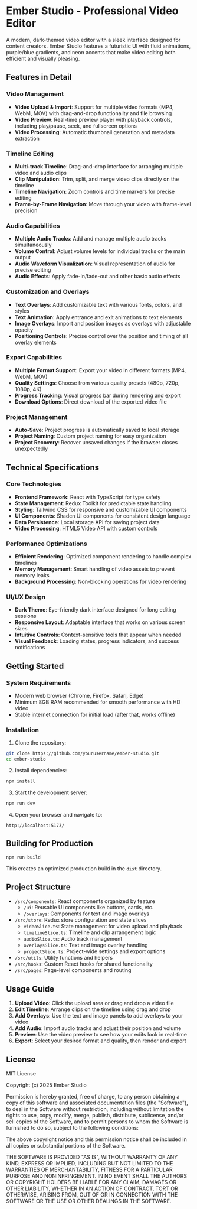 
# Ember Studio - Professional Video Editor

A modern, dark-themed video editor with a sleek interface designed for content creators. Ember Studio features a futuristic UI with fluid animations, purple/blue gradients, and neon accents that make video editing both efficient and visually pleasing.

## Features in Detail

### Video Management
- **Video Upload & Import**: Support for multiple video formats (MP4, WebM, MOV) with drag-and-drop functionality and file browsing
- **Video Preview**: Real-time preview player with playback controls, including play/pause, seek, and fullscreen options
- **Video Processing**: Automatic thumbnail generation and metadata extraction

### Timeline Editing
- **Multi-track Timeline**: Drag-and-drop interface for arranging multiple video and audio clips
- **Clip Manipulation**: Trim, split, and merge video clips directly on the timeline
- **Timeline Navigation**: Zoom controls and time markers for precise editing
- **Frame-by-Frame Navigation**: Move through your video with frame-level precision

### Audio Capabilities
- **Multiple Audio Tracks**: Add and manage multiple audio tracks simultaneously
- **Volume Control**: Adjust volume levels for individual tracks or the main output
- **Audio Waveform Visualization**: Visual representation of audio for precise editing
- **Audio Effects**: Apply fade-in/fade-out and other basic audio effects

### Customization and Overlays
- **Text Overlays**: Add customizable text with various fonts, colors, and styles
- **Text Animation**: Apply entrance and exit animations to text elements
- **Image Overlays**: Import and position images as overlays with adjustable opacity
- **Positioning Controls**: Precise control over the position and timing of all overlay elements

### Export Capabilities
- **Multiple Format Support**: Export your video in different formats (MP4, WebM, MOV)
- **Quality Settings**: Choose from various quality presets (480p, 720p, 1080p, 4K)
- **Progress Tracking**: Visual progress bar during rendering and export
- **Download Options**: Direct download of the exported video file

### Project Management
- **Auto-Save**: Project progress is automatically saved to local storage
- **Project Naming**: Custom project naming for easy organization
- **Project Recovery**: Recover unsaved changes if the browser closes unexpectedly

## Technical Specifications

### Core Technologies
- **Frontend Framework**: React with TypeScript for type safety
- **State Management**: Redux Toolkit for predictable state handling
- **Styling**: Tailwind CSS for responsive and customizable UI components
- **UI Components**: Shadcn UI components for consistent design language
- **Data Persistence**: Local storage API for saving project data
- **Video Processing**: HTML5 Video API with custom controls

### Performance Optimizations
- **Efficient Rendering**: Optimized component rendering to handle complex timelines
- **Memory Management**: Smart handling of video assets to prevent memory leaks
- **Background Processing**: Non-blocking operations for video rendering

### UI/UX Design
- **Dark Theme**: Eye-friendly dark interface designed for long editing sessions
- **Responsive Layout**: Adaptable interface that works on various screen sizes
- **Intuitive Controls**: Context-sensitive tools that appear when needed
- **Visual Feedback**: Loading states, progress indicators, and success notifications

## Getting Started

### System Requirements
- Modern web browser (Chrome, Firefox, Safari, Edge)
- Minimum 8GB RAM recommended for smooth performance with HD video
- Stable internet connection for initial load (after that, works offline)

### Installation

1. Clone the repository:
```sh
git clone https://github.com/yourusername/ember-studio.git
cd ember-studio
```

2. Install dependencies:
```sh
npm install
```

3. Start the development server:
```sh
npm run dev
```

4. Open your browser and navigate to:
```
http://localhost:5173/
```

## Building for Production

```sh
npm run build
```

This creates an optimized production build in the `dist` directory.

## Project Structure

- `/src/components`: React components organized by feature
  - `/ui`: Reusable UI components like buttons, cards, etc.
  - `/overlays`: Components for text and image overlays
- `/src/store`: Redux store configuration and state slices
  - `videoSlice.ts`: State management for video upload and playback
  - `timelineSlice.ts`: Timeline and clip arrangement logic
  - `audioSlice.ts`: Audio track management
  - `overlaysSlice.ts`: Text and image overlay handling
  - `projectSlice.ts`: Project-wide settings and export options
- `/src/utils`: Utility functions and helpers
- `/src/hooks`: Custom React hooks for shared functionality
- `/src/pages`: Page-level components and routing

## Usage Guide

1. **Upload Video**: Click the upload area or drag and drop a video file
2. **Edit Timeline**: Arrange clips on the timeline using drag and drop
3. **Add Overlays**: Use the text and image panels to add overlays to your video
4. **Add Audio**: Import audio tracks and adjust their position and volume
5. **Preview**: Use the video preview to see how your edits look in real-time
6. **Export**: Select your desired format and quality, then render and export

## License

MIT License

Copyright (c) 2025 Ember Studio

Permission is hereby granted, free of charge, to any person obtaining a copy
of this software and associated documentation files (the "Software"), to deal
in the Software without restriction, including without limitation the rights
to use, copy, modify, merge, publish, distribute, sublicense, and/or sell
copies of the Software, and to permit persons to whom the Software is
furnished to do so, subject to the following conditions:

The above copyright notice and this permission notice shall be included in all
copies or substantial portions of the Software.

THE SOFTWARE IS PROVIDED "AS IS", WITHOUT WARRANTY OF ANY KIND, EXPRESS OR
IMPLIED, INCLUDING BUT NOT LIMITED TO THE WARRANTIES OF MERCHANTABILITY,
FITNESS FOR A PARTICULAR PURPOSE AND NONINFRINGEMENT. IN NO EVENT SHALL THE
AUTHORS OR COPYRIGHT HOLDERS BE LIABLE FOR ANY CLAIM, DAMAGES OR OTHER
LIABILITY, WHETHER IN AN ACTION OF CONTRACT, TORT OR OTHERWISE, ARISING FROM,
OUT OF OR IN CONNECTION WITH THE SOFTWARE OR THE USE OR OTHER DEALINGS IN THE
SOFTWARE.

